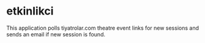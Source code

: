 # etkinlikci

This application polls tiyatrolar.com theatre event links for new sessions and sends an email if new session is found.
